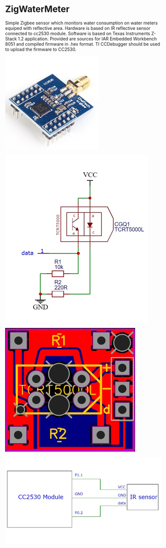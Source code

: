 # ZigWaterMeter

Simple Zigbee sensor which monitors water consumption on water meters equiped with reflective area.
Hardware is based on IR reflective sensor connected to cc2530 module.
Software is based on Texas Instruments Z-Stack 1.2 application.
Provided are sources for IAR Embedded Workbench 8051 and compiled firmware in .hex format. TI CCDebugger should be used to upload the firmware to CC2530.

<img src="https://github.com/pedroke/ZigWaterMeter/blob/master/images/module.jpg" width="300px">

![Reflection sensor schematic](/images/schematic.jpg?raw=true "Reflection sensor schematic")

![Reflection sensor pcb](/images/pcb.jpg?raw=true "Reflection sensor pcb")

![Connection](/images/connection.jpg?raw=true "Connection")
